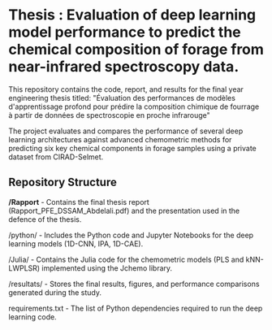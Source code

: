 # Thesis : Evaluation of deep learning model performance to predict the chemical composition of forage from near-infrared spectroscopy data.

This repository contains the code, report, and results for the final year engineering thesis titled: 
"Évaluation des performances de modèles d'apprentissage profond pour prédire la composition chimique de fourrage à partir de données de spectroscopie en proche infrarouge"

The project evaluates and compares the performance of several deep learning architectures against advanced chemometric methods for predicting six key chemical components in forage samples using a private dataset from CIRAD-Selmet.

## Repository Structure

**/Rapport** - Contains the final thesis report (Rapport_PFE_DSSAM_Abdelali.pdf) and the presentation used in the defence of the thesis.

/python/ - Includes the Python code and Jupyter Notebooks for the deep learning models (1D-CNN, IPA, 1D-CAE).

/Julia/ - Contains the Julia code for the chemometric models (PLS and kNN-LWPLSR) implemented using the Jchemo library.

/resultats/ - Stores the final results, figures, and performance comparisons generated during the study.

requirements.txt - The list of Python dependencies required to run the deep learning code.
